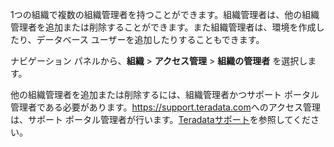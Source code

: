 1つの組織で複数の組織管理者を持つことができます。組織管理者は、他の組織管理者を追加または削除することができます。また組織管理者は、環境を作成したり、データベース ユーザーを追加したりすることもできます。

ナビゲーション パネルから、**組織** \> **アクセス管理** \> **組織の管理者** を選択します。

他の組織管理者を追加または削除するには、組織管理者かつサポート ポータル管理者である必要があります。<https://support.teradata.com>へのアクセス管理は、サポート ポータル管理者が行います。[Teradataサポート](https://docs.teradata.com/access/sources/dita/topic?dita:mapPath=phg1621910019905.ditamap&dita:ditavalPath=pny1626732985837.ditaval&dita:topicPath=bro1671042596797.dita)を参照してください。
